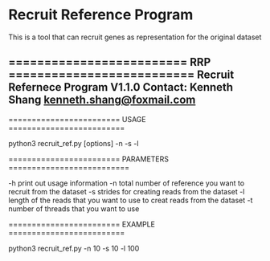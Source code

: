 # Recruit Reference Program

This is a tool that can recruit genes as representation for the original dataset

=========================  RRP  ==========================
               Recruit Refernece Program
                         V1.1.0
     Contact: Kenneth Shang <kenneth.shang@foxmail.com>
----------------------------------------------------------


========================  USAGE  =========================
   
  python3 recruit_ref.py [options] -n <reference number> -s <strides> -l <length>
   
======================== PARAMETERS ==========================
   
  -h   print out usage information
  -n   total number of reference you want to recruit from the dataset 
  -s   strides for creating reads from the dataset
  -l   length of the reads that you want to use to creat reads from the dataset
  -t   number of threads that you want to use
   
======================== EXAMPLE =========================
   
  python3 recruit_ref.py -n 10 -s 10 -l 100
